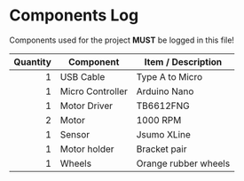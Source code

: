 # Components Log

Components used for the project **MUST** be logged in this file!

| Quantity      | Component        | Item / Description |
| -------------:| ---------------- | ------------------ |
| 1             | USB Cable        | Type A to Micro    |
| 1             | Micro Controller | Arduino Nano       |
| 1             | Motor Driver     | TB6612FNG          |
| 2             | Motor            | 1000 RPM           |
| 1             | Sensor           | Jsumo XLine        |
| 1             | Motor holder     | Bracket pair       |
| 1             | Wheels           | Orange rubber wheels|
